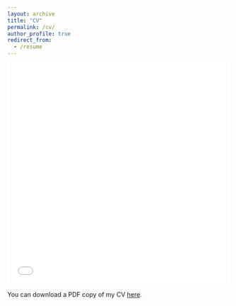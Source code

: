 ```yaml
---
layout: archive
title: "CV"
permalink: /cv/
author_profile: true
redirect_from:
  - /resume
---
```


<iframe src="../files/Steele_CV_2021.pdf" width="100%" height="500" frameborder="no" border="0" marginwidth="0" marginheight="0"></iframe>


You can download a PDF copy of my CV [here](/files/Steele_CV_2021.pdf).
